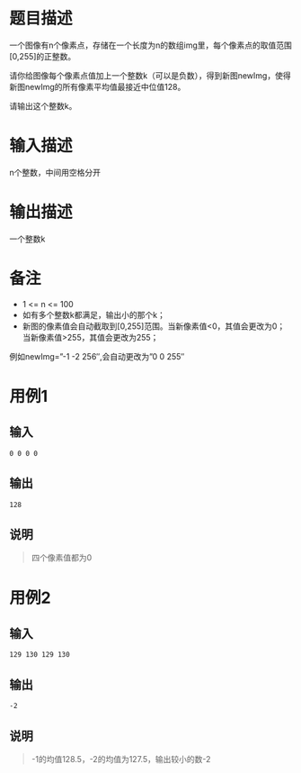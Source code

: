 # 题目描述

一个图像有n个像素点，存储在一个长度为n的数组img里，每个像素点的取值范围[0,255]的正整数。

请你给图像每个像素点值加上一个整数k（可以是负数），得到新图newImg，使得新图newImg的所有像素平均值最接近中位值128。

请输出这个整数k。

# 输入描述

n个整数，中间用空格分开

# 输出描述

一个整数k

# 备注

- 1 <= n <= 100
- 如有多个整数k都满足，输出小的那个k；
- 新图的像素值会自动截取到[0,255]范围。当新像素值<0，其值会更改为0；当新像素值>255，其值会更改为255；

例如newImg=”-1 -2 256″,会自动更改为”0 0 255″

# 用例1

## 输入

```none
0 0 0 0
```



## 输出

```none
128
```



## 说明

> 四个像素值都为0

# 用例2

## 输入

```none
129 130 129 130
```



## 输出

```none
-2
```



## 说明

> -1的均值128.5，-2的均值为127.5，输出较小的数-2